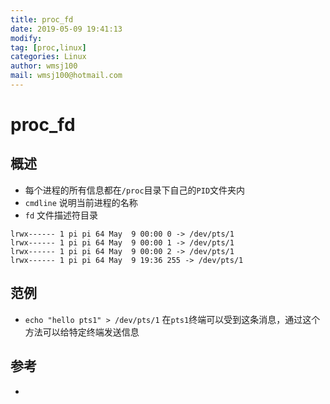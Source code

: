 ```yaml
---
title: proc_fd
date: 2019-05-09 19:41:13	
modify: 
tag: [proc,linux]
categories: Linux
author: wmsj100
mail: wmsj100@hotmail.com
---
```


# proc_fd

## 概述
- 每个进程的所有信息都在`/proc`目录下自己的`PID`文件夹内
- `cmdline` 说明当前进程的名称
- `fd` 文件描述符目录

```
lrwx------ 1 pi pi 64 May  9 00:00 0 -> /dev/pts/1
lrwx------ 1 pi pi 64 May  9 00:00 1 -> /dev/pts/1
lrwx------ 1 pi pi 64 May  9 00:00 2 -> /dev/pts/1
lrwx------ 1 pi pi 64 May  9 19:36 255 -> /dev/pts/1
```

## 范例
- `echo "hello pts1" > /dev/pts/1` 在`pts1`终端可以受到这条消息，通过这个方法可以给特定终端发送信息

## 参考
- []()
